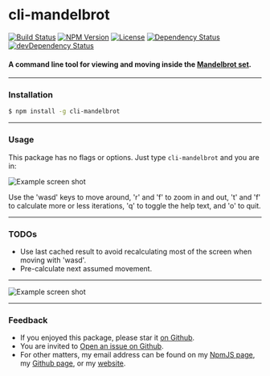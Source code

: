 # cli-mandelbrot

[![Build Status](https://travis-ci.org/danyshaanan/cli-mandelbrot.png)](https://travis-ci.org/danyshaanan/cli-mandelbrot)
[![NPM Version](https://img.shields.io/npm/v/cli-mandelbrot.svg?style=flat)](https://npmjs.org/package/cli-mandelbrot)
[![License](http://img.shields.io/npm/l/cli-mandelbrot.svg?style=flat)](LICENSE)
[![Dependency Status](https://david-dm.org/danyshaanan/cli-mandelbrot.svg)](https://david-dm.org/danyshaanan/cli-mandelbrot)
[![devDependency Status](https://david-dm.org/danyshaanan/cli-mandelbrot/dev-status.svg)](https://david-dm.org/danyshaanan/cli-mandelbrot#info=devDependencies)

#### A command line tool for viewing and moving inside the [Mandelbrot set](http://en.wikipedia.org/wiki/Mandelbrot_set).

* * *
### Installation
```bash
$ npm install -g cli-mandelbrot
```

* * *
### Usage

This package has no flags or options. Just type `cli-mandelbrot` and you are in:

![Example screen shot](https://raw.github.com/danyshaanan/cli-mandelbrot/master/doc/example1.png?raw=true)

Use the 'wasd' keys to move around, 'r' and 'f' to zoom in and out, 't' and 'f' to calculate more or less iterations, 'q' to toggle the help text, and 'o' to quit.

* * *
### TODOs

* Use last cached result to avoid recalculating most of the screen when moving with 'wasd'.
* Pre-calculate next assumed movement.

* * *

![Example screen shot](https://raw.github.com/danyshaanan/cli-mandelbrot/master/doc/example2.png?raw=true)

* * *
### Feedback
* If you enjoyed this package, please star it [on Github](https://github.com/danyshaanan/cli-mandelbrot).
* You are invited to [Open an issue on Github](https://github.com/danyshaanan/cli-mandelbrot/issues).
* For other matters, my email address can be found on my [NpmJS page](https://www.npmjs.org/~danyshaanan), my [Github page](https://github.com/danyshaanan), or my [website](http://danyshaanan.com/).
